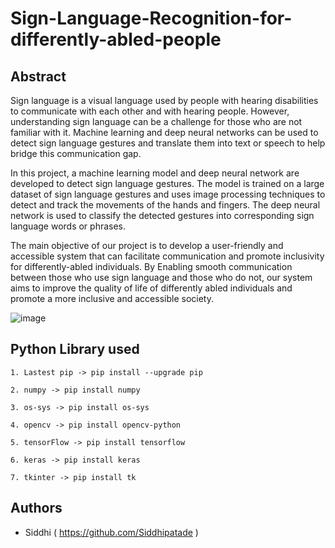 #  Sign-Language-Recognition-for-differently-abled-people
## Abstract
Sign language is a visual language used by people with hearing disabilities to communicate with each other and with hearing people. However, understanding sign language can be a challenge for those who are not familiar with it. Machine learning and deep neural networks can be used to detect sign language gestures and translate them into text or speech to help bridge this communication gap.

In this project, a machine learning model and deep neural network are developed to detect sign language gestures. The model is trained on a large dataset of sign language gestures and uses image processing techniques to detect and track the movements of the hands and fingers. The deep neural network is used to classify the detected gestures into corresponding sign language words or phrases.

The main objective of our project is to develop a user-friendly and accessible system that can facilitate communication and promote inclusivity for differently-abled individuals. By Enabling smooth communication between those who use sign language and those who do not, our system aims to improve the quality of life of differently abled individuals and promote a more inclusive and accessible society.

![image](https://github.com/Siddhipatade/Sign-Language-Recognation/assets/91780318/e9174b27-fe7f-4510-b05e-408a7dfe8ce3)

## Python Library used

    1. Lastest pip -> pip install --upgrade pip

    2. numpy -> pip install numpy

    3. os-sys -> pip install os-sys

    4. opencv -> pip install opencv-python

    5. tensorFlow -> pip install tensorflow 

    6. keras -> pip install keras

    7. tkinter -> pip install tk


## Authors
- Siddhi ( https://github.com/Siddhipatade )

    
  
